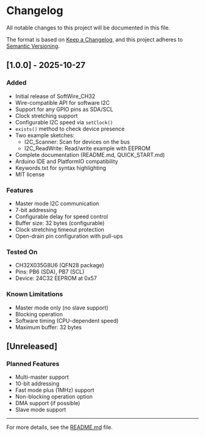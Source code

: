 # Changelog

All notable changes to this project will be documented in this file.

The format is based on [Keep a Changelog](https://keepachangelog.com/en/1.0.0/),
and this project adheres to [Semantic Versioning](https://semver.org/spec/v2.0.0.html).

## [1.0.0] - 2025-10-27

### Added
- Initial release of SoftWire_CH32
- Wire-compatible API for software I2C
- Support for any GPIO pins as SDA/SCL
- Clock stretching support
- Configurable I2C speed via `setClock()`
- `exists()` method to check device presence
- Two example sketches:
  - I2C_Scanner: Scan for devices on the bus
  - I2C_ReadWrite: Read/write example with EEPROM
- Complete documentation (README.md, QUICK_START.md)
- Arduino IDE and PlatformIO compatibility
- Keywords.txt for syntax highlighting
- MIT license

### Features
- Master mode I2C communication
- 7-bit addressing
- Configurable delay for speed control
- Buffer size: 32 bytes (configurable)
- Clock stretching timeout protection
- Open-drain pin configuration with pull-ups

### Tested On
- CH32X035G8U6 (QFN28 package)
- Pins: PB6 (SDA), PB7 (SCL)
- Device: 24C32 EEPROM at 0x57

### Known Limitations
- Master mode only (no slave support)
- Blocking operation
- Software timing (CPU-dependent speed)
- Maximum buffer: 32 bytes

## [Unreleased]

### Planned Features
- Multi-master support
- 10-bit addressing
- Fast mode plus (1MHz) support
- Non-blocking operation option
- DMA support (if possible)
- Slave mode support

---

For more details, see the [README.md](README.md) file.
